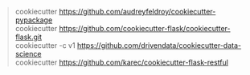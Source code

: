 > cookiecutter https://github.com/audreyfeldroy/cookiecutter-pypackage  
> cookiecutter https://github.com/cookiecutter-flask/cookiecutter-flask.git  
> cookiecutter -c v1 https://github.com/drivendata/cookiecutter-data-science  
> cookiecutter https://github.com/karec/cookiecutter-flask-restful  
> 